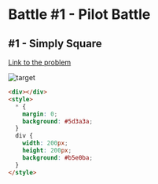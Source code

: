 # Battle #1 - Pilot Battle

## #1 - Simply Square

[Link to the problem](https://cssbattle.dev/play/1)

![target](https://cssbattle.dev/targets/1.png)


```html
<div></div>
<style>
  * {
    margin: 0;
    background: #5d3a3a;
  }
  div {
    width: 200px;
    height: 200px;
    background: #b5e0ba;
  }
</style>
```
